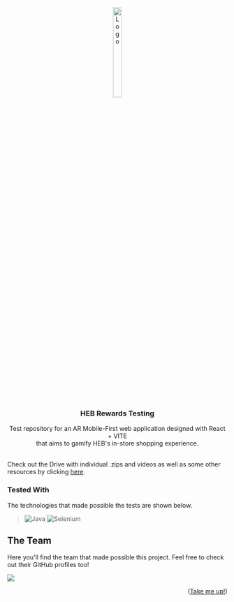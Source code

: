 <a name="readme-top"></a>
<!-- Test -->
<!-- Test hola -->
<!-- PROJECT LOGO -->
<br />
<div align="center">
  <a target="_blank" href="https://github.com/Axel3246/HebRew">
    <img src="https://github.com/Axel3246/HebRew/blob/main/src/assets/img/repo/logokoop2.png?raw=true" alt="Logo" width="20%" height="23%">
  </a>

<h3 align="center">HEB Rewards Testing</h3>

  <p align="center">
    Test repository for an AR Mobile-First web application designed with React + VITE <br>
    that aims to gamify HEB's in-store shopping experience.
    <br /><br />
    <!-- DESCOMENTAR DESPUES -->
    <!--<br />-->
    <!--<a target="_blank" href="https://drive.google.com/file/d/1x1VTxBMP88dZhI_Mhj-ZAJsGYBUmotuv/view?usp=share_link">View Live Demo</a>-->
  </p>
</div>

Check out the Drive with individual .zips and videos as well as some other resources by clicking 
[here](https://drive.google.com/drive/folders/1uCjU63fBc7oXDiVe5jzDY_tJ6iktsmqI?usp=share_link).

### Tested With
The technologies that made possible the tests are shown below.

> ![Java](https://img.shields.io/badge/java-%23ED8B00.svg?style=for-the-badge&logo=openjdk&logoColor=white)
> ![Selenium](https://img.shields.io/badge/-selenium-%43B02A?style=for-the-badge&logo=selenium&logoColor=white)


<!-- CONTRIBUTING -->
## The Team

Here you'll find the team that made possible this project. Feel free to check out their GitHub profiles too!

<a href="https://github.com/axel3246/WiKoopa/graphs/contributors">
  <img src="https://contrib.rocks/image?repo=axel3246/WiKoopa" />
</a>

<p align="right">(<a href="#readme-top">Take me up!</a>)</p>
